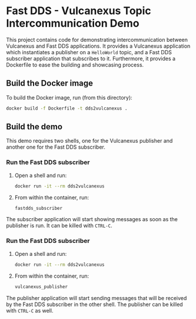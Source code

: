 # Fast DDS - Vulcanexus Topic Intercommunication Demo

This project contains code for demonstrating intercommunication between Vulcanexus and Fast DDS applications.
It provides a Vulcanexus application which instantiates a publisher on a `HelloWorld` topic, and a Fast DDS subscriber application that subscribes to it.
Furthermore, it provides a Dockerfile to ease the building and showcasing process.

## Build the Docker image

To build the Docker image, run (from this directory):

```bash
docker build -f Dockerfile -t dds2vulcanexus .
```

## Build the demo

This demo requires two shells, one for the Vulcanexus publisher and another one for the Fast DDS subscriber.

### Run the Fast DDS subscriber

1. Open a shell and run:

    ```bash
    docker run -it --rm dds2vulcanexus
    ```

1. From within the container, run:

    ```bash
    fastdds_subscriber
    ```

The subscriber application will start showing messages as soon as the publisher is run.
It can be killed with `CTRL-C`.

### Run the Fast DDS subscriber

1. Open a shell and run:

    ```bash
    docker run -it --rm dds2vulcanexus
    ```

1. From within the container, run:

    ```bash
    vulcanexus_publisher
    ```

The publisher application will start sending messages that will be received by the Fast DDS subscriber in the other shell.
The publisher can be killed with `CTRL-C` as well.
